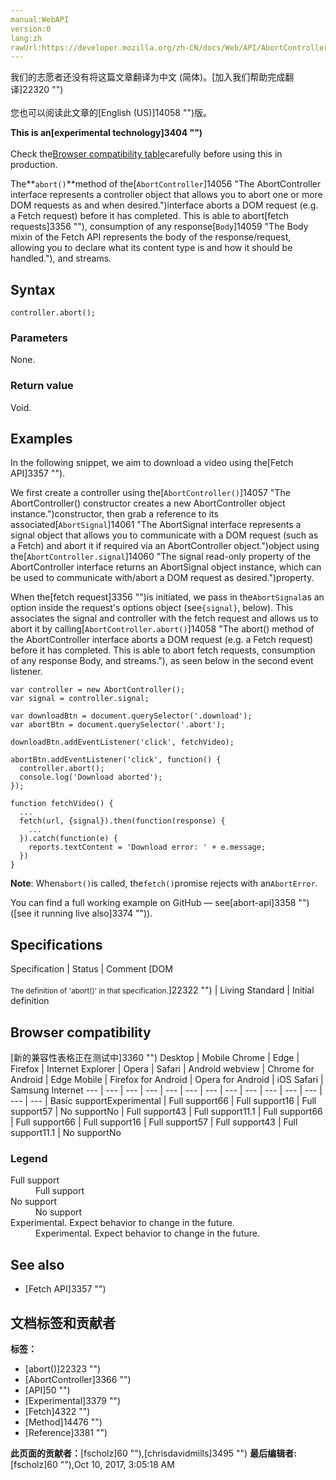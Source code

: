 ```yaml
---
manual:WebAPI
version:0
lang:zh
rawUrl:https://developer.mozilla.org/zh-CN/docs/Web/API/AbortController/abort
---
```




<bdi>我们的志愿者还没有将这篇文章翻译为<bdi>中文 (简体)</bdi>。[加入我们帮助完成翻译]22320 "")<br></br>您也可以阅读此文章的[English (US)]14058 "")版。</bdi>






**This is an[experimental technology]3404 "")**<br></br>Check the[Browser compatibility table](%3355#Browser_compatibility "")carefully before using this in production.





The**`abort()`**method of the[`AbortController`]14056 "The AbortController interface represents a controller object that allows you to abort one or more DOM requests as and when desired.")interface aborts a DOM request (e.g. a Fetch request) before it has completed. This is able to abort[fetch requests]3356 ""), consumption of any response[`Body`]14059 "The Body mixin of the Fetch API represents the body of the response/request, allowing you to declare what its content type is and how it should be handled."), and streams.


## Syntax<a name="Syntax"></a>

```
controller.abort();
```

### Parameters<a name="Parameters"></a>


None.


### Return value<a name="Return_value"></a>


Void.


## Examples<a name="Examples"></a>


In the following snippet, we aim to download a video using the[Fetch API]3357 "").



We first create a controller using the[`AbortController()`]14057 "The AbortController() constructor creates a new AbortController object instance.")constructor, then grab a reference to its associated[`AbortSignal`]14061 "The AbortSignal interface represents a signal object that allows you to communicate with a DOM request (such as a Fetch) and abort it if required via an AbortController object.")object using the[`AbortController.signal`]14060 "The signal read-only property of the AbortController interface returns an AbortSignal object instance, which can be used to communicate with/abort a DOM request as desired.")property.



When the[fetch request]3356 "")is initiated, we pass in the`AbortSignal`as an option inside the request&#39;s options object (see`{signal}`, below). This associates the signal and controller with the fetch request and allows us to abort it by calling[`AbortController.abort()`]14058 "The abort() method of the AbortController interface aborts a DOM request (e.g. a Fetch request) before it has completed. This is able to abort fetch requests, consumption of any response Body, and streams."), as seen below in the second event listener.


```
var controller = new AbortController();
var signal = controller.signal;

var downloadBtn = document.querySelector('.download');
var abortBtn = document.querySelector('.abort');

downloadBtn.addEventListener('click', fetchVideo);

abortBtn.addEventListener('click', function() {
  controller.abort();
  console.log('Download aborted');
});

function fetchVideo() {
  ...
  fetch(url, {signal}).then(function(response) {
    ...
  }).catch(function(e) {
    reports.textContent = 'Download error: ' + e.message;
  })
}
```


**Note**: When`abort()`is called, the`fetch()`promise rejects with an`AbortError`.




You can find a full working example on GitHub — see[abort-api]3358 "")([see it running live also]3374 "")).


## Specifications<a name="Specifications"></a>
Specification | Status | Comment 
[DOM<br></br><small>The definition of &#39;abort()&#39; in that specification.</small>]22322 "") | Living Standard | Initial definition 


## Browser compatibility<a name="Browser_compatibility"></a>
[新的兼容性表格正在测试中<i></i>]3360 "")
<abbr>Desktop<i></i></abbr> | <abbr>Mobile<i></i></abbr> 
<abbr>Chrome<i></i></abbr> | <abbr>Edge<i></i></abbr> | <abbr>Firefox<i></i></abbr> | <abbr>Internet Explorer<i></i></abbr> | <abbr>Opera<i></i></abbr> | <abbr>Safari<i></i></abbr> | <abbr>Android webview<i></i></abbr> | <abbr>Chrome for Android<i></i></abbr> | <abbr>Edge Mobile<i></i></abbr> | <abbr>Firefox for Android<i></i></abbr> | <abbr>Opera for Android<i></i></abbr> | <abbr>iOS Safari<i></i></abbr> | <abbr>Samsung Internet<i></i></abbr> 
 ---  |  ---  |  ---  |  ---  |  ---  |  ---  |  ---  |  ---  |  ---  |  ---  |  ---  |  ---  |  ---  |  ---  | 
Basic support<abbr>Experimental<i></i></abbr> | <abbr>Full support</abbr>66 | <abbr>Full support</abbr>16 | <abbr>Full support</abbr>57 | <abbr>No support</abbr>No | <abbr>Full support</abbr>43 | <abbr>Full support</abbr>11.1 | <abbr>Full support</abbr>66 | <abbr>Full support</abbr>66 | <abbr>Full support</abbr>16 | <abbr>Full support</abbr>57 | <abbr>Full support</abbr>43 | <abbr>Full support</abbr>11.1 | <abbr>No support</abbr>No 


### Legend<a name="Legend"></a>
<dl><dt id=''><abbr>Full support</abbr></dt><dd>Full support</dd><dt id=''><abbr>No support</abbr></dt><dd>No support</dd><dt id=''><abbr>Experimental. Expect behavior to change in the future.<i></i></abbr></dt><dd>Experimental. Expect behavior to change in the future.</dd></dl>

## See also<a name="See_also"></a>

* [Fetch API]3357 "")



## 文档标签和贡献者
**标签：**
* [abort()]22323 "")
* [AbortController]3366 "")
* [API]50 "")
* [Experimental]3379 "")
* [Fetch]4322 "")
* [Method]14476 "")
* [Reference]3381 "")

**此页面的贡献者：**[fscholz]60 ""),[chrisdavidmills]3495 "")
**最后编辑者:**[fscholz]60 ""),<time>Oct 10, 2017, 3:05:18 AM</time>


